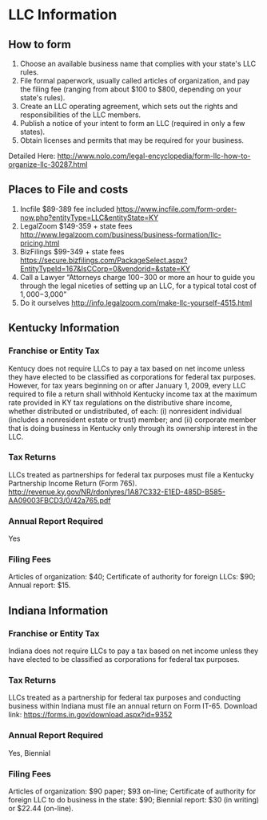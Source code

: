 # LLC Information

## How to form

1. Choose an available business name that complies with your state's LLC rules.
2. File formal paperwork, usually called articles of organization, and pay the filing fee (ranging from about $100 to $800, depending on your state's rules).
3. Create an LLC operating agreement, which sets out the rights and responsibilities of the LLC members.
4. Publish a notice of your intent to form an LLC (required in only a few states).
5. Obtain licenses and permits that may be required for your business.

Detailed Here: http://www.nolo.com/legal-encyclopedia/form-llc-how-to-organize-llc-30287.html

## Places to File and costs

1. Incfile $89-389 fee included https://www.incfile.com/form-order-now.php?entityType=LLC&entityState=KY
2. LegalZoom  $149-359 + state fees http://www.legalzoom.com/business/business-formation/llc-pricing.html
3.  BizFilings $99-349 + state fees https://secure.bizfilings.com/PackageSelect.aspx?EntityTypeId=167&IsCCorp=0&vendorid=&state=KY
4. Call a Lawyer “Attorneys charge $100-$300 or more an hour to guide you through the legal niceties of setting up an LLC, for a typical total cost of $1,000-$3,000”
5. Do it ourselves http://info.legalzoom.com/make-llc-yourself-4515.html

## Kentucky Information

### Franchise or Entity Tax
Kentucy does not require LLCs to pay a tax based on net income unless they have elected to be classified as corporations for federal tax purposes. However, for tax years beginning on or after January 1, 2009, every LLC required to file a return shall withhold Kentucky income tax at the maximum rate provided in KY tax regulations on the distributive share income, whether distributed or undistributed, of each: (i) nonresident individual (includes a nonresident estate or trust) member; and (ii) corporate member that is doing business in Kentucky only through its ownership interest in the LLC. 

### Tax Returns

LLCs treated as partnerships for federal tax purposes must file a Kentucky Partnership Income Return (Form 765).   http://revenue.ky.gov/NR/rdonlyres/1A87C332-E1ED-485D-B585-AA09003FBCD3/0/42a765.pdf


### Annual Report Required
Yes

### Filing Fees
Articles of organization: $40; Certificate of authority for foreign LLCs: $90; Annual report: $15. 

## Indiana Information
	
### Franchise or Entity Tax
Indiana does not require LLCs to pay a tax based on net income unless they have elected to be classified as corporations for federal tax purposes. 

### Tax Returns
LLCs treated as a partnership for federal tax purposes and conducting business within Indiana must file an annual return on Form IT-65.  Download link:  https://forms.in.gov/download.aspx?id=9352


### Annual Report Required
Yes, Biennial 

### Filing Fees
Articles of organization: $90 paper; $93 on-line; Certificate of authority for foreign LLC to do business in the state: $90; Biennial report: $30 (in writing) or $22.44 (on-line).